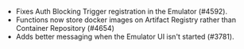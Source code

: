 - Fixes Auth Blocking Trigger registration in the Emulator (#4592).
- Functions now store docker images on Artifact Registry rather than Container Repository (#4654)
- Adds better messaging when the Emulator UI isn't started (#3781).

